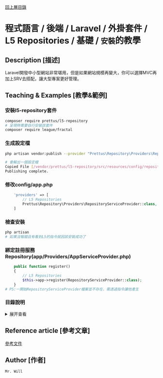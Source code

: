 [回上層目錄](../README.md)

# 程式語言 / 後端 / Laravel / 外掛套件 / L5 Repositories / 基礎 / `安裝`的教學

## **Description [描述]**
Laravel開發中小型網站非常堪用，但是如果網站規模再變大，你可以選擇MVC再加上SRV去搭配，讓大型專案更好管理。

## **Teaching & Examples [教學&範例]**
### 安裝l5-repository套件
```bash
composer require prettus/l5-repository
# 呈現時需要自行安裝該套件
composer require league/fractal
```

### 生成設定檔
```bash
php artisan vendor:publish --provider "Prettus\Repository\Providers\RepositoryServiceProvider"

# 會輸出一個設定檔
Copied File [/vendor/prettus/l5-repository/src/resources/config/repository.php] To [/config/repository.php]
Publishing complete.
```

### 修改config/app.php
```php
    'providers' => [
        // L5 Repositories
        Prettus\Repository\Providers\RepositoryServiceProvider::class,
    ]
```

### 檢查安裝
```bash
php artisan
# 如果沒報錯且有看到L5的指令就因該安裝成功了
```

### 綁定註冊服務Repository(app/Providers/AppServiceProvider.php)
```php
    public function register()
    {
        // L5 Repositories
        $this->app->register(RepositoryServiceProvider::class);
    }
# PS:一開始RepositoryServiceProvider檔案並不存在，需透過指令讓他產生
```

### 目錄說明
<details>
<summary>展开查看</summary>
<pre><code>
└── app
    ├── Entities            (Model)
    ├── Exceptions          (例外處理)
    ├── Http
    │   ├── Controllers     (控制器)
    │   └── Requests        (資料新增/更新欄位條件)
    ├── Presenters          (引用getTransformer)
    ├── Providers           (服務註冊)
    ├── Repositories        (Model倉庫)
    ├── Transformers        (回傳資料格式)
    └── Validators          ()
</code></pre>
</details>

## **Reference article [參考文章]**
[參考文件](https://www.jianshu.com/p/250c7833d2a6)

## **Author [作者]**
`Mr. Will`
